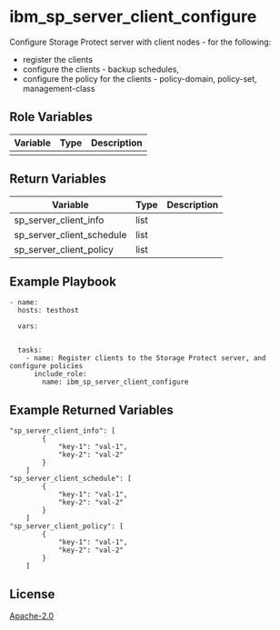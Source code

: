 # ibm_sp_server_client_configure

Configure Storage Protect server with client nodes - for the following:
* register the clients
* configure the clients - backup schedules,
* configure the policy for the clients - policy-domain, policy-set, management-class


## Role Variables

| Variable              | Type          | Description                                                            |
|-----------------------|---------------|------------------------------------------------------------------------|
|                       |               |                                                                        |


## Return Variables

| Variable              | Type          | Description                                                       |
|-----------------------|---------------|-------------------------------------------------------------------|
| sp_server_client_info | list          |                                                                   |
| sp_server_client_schedule | list      |                                                                   |
| sp_server_client_policy  | list       |                                                                   |


## Example Playbook

```
- name: 
  hosts: testhost

  vars:
    

  tasks:
    - name: Register clients to the Storage Protect server, and configure policies
      include_role:
        name: ibm_sp_server_client_configure
```


## Example Returned Variables

```
"sp_server_client_info": [
        {
            "key-1": "val-1",
            "key-2": "val-2"
        }
    ]
"sp_server_client_schedule": [
        {
            "key-1": "val-1",
            "key-2": "val-2"
        }
    ]
"sp_server_client_policy": [
        {
            "key-1": "val-1",
            "key-2": "val-2"
        }
    ]
```

## License

[Apache-2.0](../../LICENSE)
